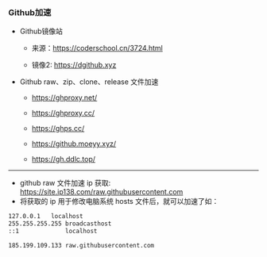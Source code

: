 ### Github加速
- Github镜像站
    - 来源：https://coderschool.cn/3724.html

    - 镜像2: https://dgithub.xyz

- Github raw、zip、clone、release 文件加速
    - https://ghproxy.net/

    - https://ghproxy.cc/

    - https://ghps.cc/

    - https://github.moeyy.xyz/

    - https://gh.ddlc.top/

---

- github raw 文件加速 ip 获取: https://site.ip138.com/raw.githubusercontent.com
- 将获取的 ip 用于修改电脑系统 hosts 文件后，就可以加速了如：

```bash
127.0.0.1	localhost
255.255.255.255	broadcasthost
::1             localhost

185.199.109.133 raw.githubusercontent.com

```
